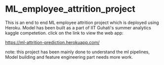 # ML_employee_attrition_project
This is an end to end ML employee attrition project which is deployed using Heroku.
Model has been built as a part of IIT Guhati's summer analytics kaggle competetion.
click on the link to view the web app: 

https://ml-attrition-prediction.herokuapp.com/

note: this project has been mainly done to understand the ml pipelines, Model building and feature engineering part needs more work.
